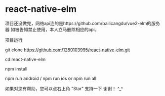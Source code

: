 # react-native-elm

项目还没做完，网络api连的是https://github.com/bailicangdu/vue2-elm的服务器
如被告知禁止使用，本人立马删除相应的api。


项目运行
 
 git clone https://github.com/1280103995/react-native-elm.git

 cd react-native-elm

 npm install

 npm run android / npm run ios  or  npm run all



如果对您有帮助，您可以点右上角 "Star" 支持一下 谢谢！ ^_^



